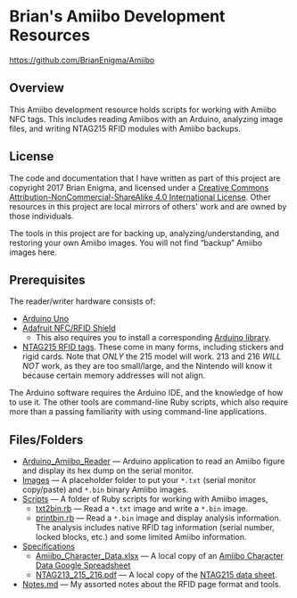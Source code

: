 # Brian's Amiibo Development Resources

<https://github.com/BrianEnigma/Amiibo>

## Overview

This Amiibo development resource holds scripts for working with Amiibo NFC tags. This includes reading Amiibos with an Arduino, analyzing image files, and writing NTAG215 RFID modules with Amiibo backups.

## License

The code and documentation that I have written as part of this project are copyright 2017 Brian Enigma, and licensed under a [ Creative Commons Attribution-NonCommercial-ShareAlike 4.0 International License](http://creativecommons.org/licenses/by-nc-sa/4.0/). Other resources in this project are local mirrors of others' work and are owned by those individuals.

The tools in this project are for backing up, analyzing/understanding, and restoring your own Amiibo images. You will not find “backup” Amiibo images here.

## Prerequisites

The reader/writer hardware consists of:

- [Arduino Uno](https://www.adafruit.com/product/50)
- [Adafruit NFC/RFID Shield](https://www.adafruit.com/product/789)
    - This also requires you to install a corresponding [Arduino library](https://learn.adafruit.com/adafruit-pn532-rfid-nfc/arduino-library).
- [NTAG215 RFID tags](https://www.google.com/search?q=ntag215&oq=ntag215). These come in many forms, including stickers and rigid cards. Note that _*ONLY*_ the 215 model will work. 213 and 216 _*WILL NOT*_ work, as they are too small/large, and the Nintendo will know it because certain memory addresses will not align.

The Arduino software requires the Arduino IDE, and the knowledge of how to use it. The other tools are command-line Ruby scripts, which also require more than a passing familiarity with using command-line applications.

## Files/Folders

- [Arduino_Amiibo_Reader](./Arduino_Amiibo_Reader/) — Arduino application to read an Amiibo figure and display its hex dump on the serial monitor.
- [Images](./Images/) — A placeholder folder to put your `*.txt` (serial monitor copy/paste) and `*.bin` binary Amiibo images.
- [Scripts](./Scripts/) — A folder of Ruby scripts for working with Amiibo images,
    - [txt2bin.rb](./Scripts/txt2bin.rb) — Read a `*.txt` image and write a `*.bin` image.
    - [printbin.rb](./Scripts/printbin.rb) — Read a `*.bin` image and display analysis information. The analysis includes native RFID tag information (serial number, locked blocks, etc.) and some limited Amiibo information.
- [Specifications](./Specifications/)
    - [Amiibo_Character_Data.xlsx](./Specifications/Amiibo_Character_Data.xlsx) — A local copy of an [Amiibo Character Data Google Spreadsheet](https://docs.google.com/spreadsheets/d/1WJ4HxS9hkLquq-ATt1Rq9mioH6RDgP3qQrtYVaOdimM/edit?usp=sharing)
    - [NTAG213_215_216.pdf](./Specifications/NTAG213_215_216.pdf) — A local copy of the [NTAG215 data sheet](https://www.nxp.com/documents/data_sheet/NTAG213_215_216.pdf).
- [Notes.md](Notes.md) — My assorted notes about the RFID page format and tools.
